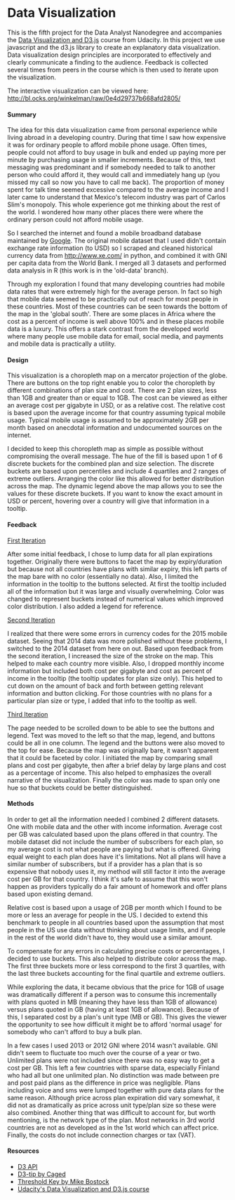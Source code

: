 
# Data Visualization

This is the fifth project for the Data Analyst Nanodegree and accompanies the [Data Visualization and D3.js](https://www.udacity.com/course/data-visualization-and-d3js--ud507) course from Udacity.  In this project we use javascript and the d3.js library to create an explanatory data visualization.  Data visualization design principles are incorporated to effectively and clearly communicate a finding to the audience.  Feedback is collected several times from peers in the course which is then used to iterate upon the visualization.

The interactive visualization can be viewed here:
http://bl.ocks.org/winkelman/raw/0e4d29737b668afd2805/

#### Summary

The idea for this data visualization came from personal experience while living abroad in a developing country.  During that time I saw how expensive it was for ordinary people to afford mobile phone usage.  Often times, people could not afford to buy usage in bulk and ended up paying more per minute by purchasing usage in smaller increments.  Because of this, text messaging was predominant and if somebody needed to talk to another person who could afford it, they would call and immediately hang up (you missed my call so now you have to call me back).  The proportion of money spent for talk time seemed excessive compared to the average income and I later came to understand that Mexico's telecom industry was part of Carlos Slim's monopoly.  This whole experience got me thinking about the rest of the world.  I wondered how many other places there were where the ordinary person could not afford mobile usage.

So I searched the internet and found a mobile broadband database maintained by [Google](https://fusiontables.google.com/DataSource?docid=1YuRAbIpbt4AfrLg2Gzuj7ioAa5RsHmDKN-FYe9kK#rows:id=1).  The original mobile dataset that I used didn't contain exchange rate information (to USD) so I scraped and cleaned historical currency data from http://www.xe.com/ in python, and combined it with GNI per capita data from the World Bank.  I merged all 3 datasets and performed data analysis in R (this work is in the 'old-data' branch).

Through my exploration I found that many developing countries had mobile data rates that were extremely high for the average person.  In fact so high that mobile data seemed to be practically out of reach for most people in these countries.  Most of these countries can be seen towards the bottom of the map in the 'global south'.  There are some places in Africa where the cost as a percent of income is well above 100% and in these places mobile data is a luxury.  This offers a stark contrast from the developed world where many people use mobile data for email, social media, and payments and mobile data is practically a utility.

#### Design

This visualization is a choropleth map on a mercator projection of the globe.  There are buttons on the top right enable you to color the choropleth by different combinations of plan size and cost.  There are 2 plan sizes, less than 1GB and greater than or equal to 1GB.  The cost can be viewed as either an average cost per gigabyte in USD, or as a relative cost.  The relative cost is based upon the average income for that country assuming typical mobile usage.  Typical mobile usage is assumed to be approximately 2GB per month based on anecdotal information and undocumented sources on the internet.

I decided to keep this choropleth map as simple as possible without compromising the overall message.  The hue of the fill is based upon 1 of 6 discrete buckets for the combined plan and size selection.  The discrete buckets are based upon percentiles and include 4 quartiles and 2 ranges of extreme outliers.  Arranging the color like this allowed for better distribution across the map.  The dynamic legend above the map allows you to see the values for these discrete buckets.  If you want to know the exact amount in USD or percent, hovering over a country will give that information in a tooltip.

#### Feedback

[First Iteration](http://bl.ocks.org/winkelman/raw/1bde4378489da1118e7b/)

After some initial feedback, I chose to lump data for all plan expirations together.  Originally there were buttons to facet the map by expiry/duration but because not all countries have plans with similar expiry, this left parts of the map bare with no color (essentially no data).  Also, I limited the information in the tooltip to the buttons selected.  At first the tooltip included all of the information but it was large and visually overwhelming.  Color was changed to represent buckets instead of numerical values which improved color distribution.  I also added a legend for reference.

[Second Iteration](http://bl.ocks.org/winkelman/raw/ac17f67a45ee4eeee707/)

I realized that there were some errors in currency codes for the 2015 mobile dataset.  Seeing that 2014 data was more polished without these problems, I switched to the 2014 dataset from here on out.  Based upon feedback from the second iteration, I increased the size of the stroke on the map.  This helped to make each country more visible.  Also, I dropped monthly income information but included both cost per gigabyte and cost as percent of income in the tooltip (the tooltip updates for plan size only).  This helped to cut down on the amount of back and forth between getting relevant information and button clicking.  For those countries with no plans for a particular plan size or type, I added that info to the tooltip as well.

[Third Iteration](http://bl.ocks.org/winkelman/raw/4f5e6fd91bd71c2e90e9/)

The page needed to be scrolled down to be able to see the buttons and legend.  Text was moved to the left so that the map, legend, and buttons could be all in one column.  The legend and the buttons were also moved to the top for ease.  Because the map was originally bare, it wasn't apparent that it could be faceted by color.  I initiated the map by comparing small plans and cost per gigabyte, then after a brief delay by large plans and cost as a percentage of income.  This also helped to emphasizes the overall narrative of the visualization.  Finally the color was made to span only one hue so that buckets could be better distinguished.

#### Methods

In order to get all the information needed I combined 2 different datasets.  One with mobile data and the other with income information. Average cost per GB was calculated based upon the plans offered in that country.  The mobile dataset did not include the number of subscribers for each plan, so my average cost is not what people are paying but what is offered.  Giving equal weight to each plan does have it's limitations.  Not all plans will have a similar number of subscribers, but if a provider has a plan that is so expensive that nobody uses it, my method will still factor it into the average cost per GB for that country.  I think it's safe to assume that this won't happen as providers typically do a fair amount of homework and offer plans based upon existing demand.

Relative cost is based upon a usage of 2GB per month which I found to be more or less an average for people in the US.  I decided to extend this benchmark to people in all countries based upon the assumption that most people in the US use data without thinking about usage limits, and if people in the rest of the world didn't have to, they would use a similar amount.

To compensate for any errors in calculating precise costs or percentages, I decided to use buckets.  This also helped to distribute color across the map.  The first three buckets more or less correspond to the first 3 quartiles, with the last three buckets accounting for the final quartile and extreme outliers.

While exploring the data, it became obvious that the price for 1GB of usage was dramatically different if a person was to consume this incrementally with plans quoted in MB (meaning they have less than 1GB of allowance) versus plans quoted in GB (having at least 1GB of allowance).  Because of this, I separated cost by a plan's unit type (MB or GB).  This gives the viewer the opportunity to see how difficult it might be to afford 'normal usage' for somebody who can't afford to buy a bulk plan.

In a few cases I used 2013 or 2012 GNI where 2014 wasn't available.  GNI didn't seem to fluctuate too much over the course of a year or two.  Unlimited plans were not included since there was no easy way to get a cost per GB.  This left a few countries with sparse data, especially Finland who had all but one unlimited plan.  No distinction was made between pre and post paid plans as the difference in price was negligible.  Plans including voice and sms were lumped together with pure data plans for the same reason.  Although price across plan expiration did vary somewhat, it did not as dramatically as price across unit type/plan size so these were also combined.  Another thing that was difficult to account for, but worth mentioning, is the network type of the plan.  Most networks in 3rd world countries are not as developed as in the 1st world which can affect price.  Finally, the costs do not include connection charges or tax (VAT).
    
#### Resources

* [D3 API](https://github.com/mbostock/d3/wiki/API-Reference)
* [D3-tip by Caged](http://labratrevenge.com/d3-tip/)
* [Threshold Key by Mike Bostock](http://bl.ocks.org/mbostock/4573883)
* [Udacity's Data Visualization and D3.js course](https://www.udacity.com/courses/ud507/)
